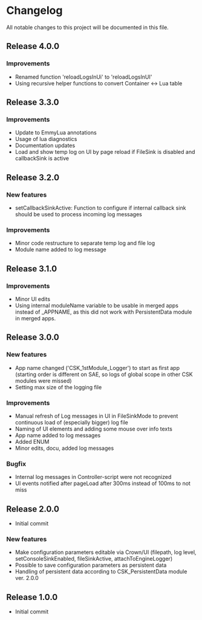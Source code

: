 # Changelog
All notable changes to this project will be documented in this file.

## Release 4.0.0

### Improvements
- Renamed function 'reloadLogsInUi' to 'reloadLogsInUI'
- Using recursive helper functions to convert Container <-> Lua table

## Release 3.3.0

### Improvements

- Update to EmmyLua annotations
- Usage of lua diagnostics
- Documentation updates
- Load and show temp log on UI by page reload if FileSink is disabled and callbackSink is active

## Release 3.2.0

### New features
- setCallbackSinkActive: Function to configure if internal callback sink should be used to process incoming log messages

### Improvements
- Minor code restructure to separate temp log and file log
- Module name added to log message

## Release 3.1.0

### Improvements
- Minor UI edits
- Using internal moduleName variable to be usable in merged apps instead of _APPNAME, as this did not work with PersistentData module in merged apps.

## Release 3.0.0

### New features
- App name changed ('CSK_1stModule_Logger') to start as first app (starting order is different on SAE, so logs of global scope in other CSK modules were missed)
- Setting max size of the logging file

### Improvements
- Manual refresh of Log messages in UI in FileSinkMode to prevent continuous load of (especially bigger) log file
- Naming of UI elements and adding some mouse over info texts
- App name added to log messages
- Added ENUM
- Minor edits, docu, added log messages

### Bugfix
- Internal log messages in Controller-script were not recognized
- UI events notified after pageLoad after 300ms instead of 100ms to not miss

## Release 2.0.0
- Initial commit

### New features
- Make configuration parameters editable via Crown/UI (filepath, log level, setConsoleSinkEnabled, fileSinkActive, attachToEngineLogger)
- Possible to save configuration parameters as persistent data
- Handling of persistent data according to CSK_PersistentData module ver. 2.0.0

## Release 1.0.0
- Initial commit
